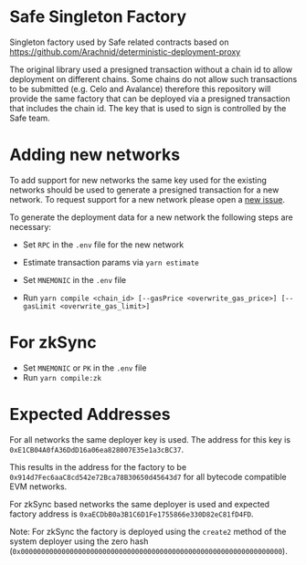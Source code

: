 # Safe Singleton Factory

Singleton factory used by Safe related contracts based on https://github.com/Arachnid/deterministic-deployment-proxy

The original library used a presigned transaction without a chain id to allow deployment on different chains. Some chains do not allow such transactions to be submitted (e.g. Celo and Avalance) therefore this repository will provide the same factory that can be deployed via a presigned transaction that includes the chain id. The key that is used to sign is controlled by the Safe team.

# Adding new networks

To add support for new networks the same key used for the existing networks should be used to generate a presigned transaction for a new network. To request support for a new network please open a [new issue](https://github.com/safe-global/safe-singleton-factory/issues/new/choose).

To generate the deployment data for a new network the following steps are necessary:

- Set `RPC` in the `.env` file for the new network
- Estimate transaction params via `yarn estimate`

- Set `MNEMONIC` in the `.env` file
- Run `yarn compile <chain_id> [--gasPrice <overwrite_gas_price>] [--gasLimit <overwrite_gas_limit>]`

# For zkSync
- Set `MNEMONIC` or `PK` in the `.env` file
- Run `yarn compile:zk`

# Expected Addresses

For all networks the same deployer key is used. The address for this key is `0xE1CB04A0fA36DdD16a06ea828007E35e1a3cBC37`.

This results in the address for the factory to be `0x914d7Fec6aaC8cd542e72Bca78B30650d45643d7` for all bytecode compatible EVM networks.

For zkSync based networks the same deployer is used and expected factory address is `0xaECDbB0a3B1C6D1Fe1755866e330D82eC81fD4FD`.

Note: For zkSync the factory is deployed using the `create2` method of the system deployer using the zero hash (`0x0000000000000000000000000000000000000000000000000000000000000000`).